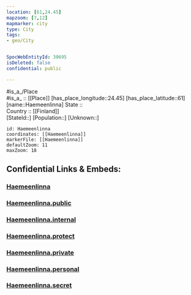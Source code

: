 ```yaml
---
location: [61,24.45] 
mapzoom: [7,12] 
mapmarker: city 
type: City
tags:
- geo/City


SpocWebEntityId: 30695
isDeleted: false
confidential: public

---
```

#is_a_/Place  
#is_a_ :: [[Place]] 
[has_place_longitude::24.45] 
[has_place_latitude::61] 
[name::Haemeenlinna] 
State ::  
Country :: [[Finland]]  
[StateId::] 
[Population::] 
[Unknown::] 


```leaflet
id: Haemeenlinna
coordinates: [[Haemeenlinna]] 
markerFile: [[Haemeenlinna]] 
defaultZoom: 11 
maxZoom: 18
```


## Confidential Links & Embeds: 

### [Haemeenlinna](/_Standards/Earth/Continent/Europe/Europe~North/Finland/Provinces~Finland/Western_Finland/counties~Western_Finland/Kanta-Häme/City/Haemeenlinna.md) 

### [Haemeenlinna.public](/_public/Earth/Continent/Europe/Europe~North/Finland/Provinces~Finland/Western_Finland/counties~Western_Finland/Kanta-Häme/City/Haemeenlinna.public.md) 

### [Haemeenlinna.internal](/_internal/Earth/Continent/Europe/Europe~North/Finland/Provinces~Finland/Western_Finland/counties~Western_Finland/Kanta-Häme/City/Haemeenlinna.internal.md) 

### [Haemeenlinna.protect](/_protect/Earth/Continent/Europe/Europe~North/Finland/Provinces~Finland/Western_Finland/counties~Western_Finland/Kanta-Häme/City/Haemeenlinna.protect.md) 

### [Haemeenlinna.private](/_private/Earth/Continent/Europe/Europe~North/Finland/Provinces~Finland/Western_Finland/counties~Western_Finland/Kanta-Häme/City/Haemeenlinna.private.md) 

### [Haemeenlinna.personal](/_personal/Earth/Continent/Europe/Europe~North/Finland/Provinces~Finland/Western_Finland/counties~Western_Finland/Kanta-Häme/City/Haemeenlinna.personal.md) 

### [Haemeenlinna.secret](/_secret/Earth/Continent/Europe/Europe~North/Finland/Provinces~Finland/Western_Finland/counties~Western_Finland/Kanta-Häme/City/Haemeenlinna.secret.md)

